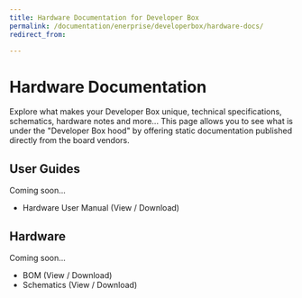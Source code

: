 ```yaml
---
title: Hardware Documentation for Developer Box
permalink: /documentation/enerprise/developerbox/hardware-docs/
redirect_from:

---
```

# Hardware Documentation

Explore what makes your Developer Box unique, technical specifications, schematics, hardware notes and more... This page allows you to see what is under the "Developer Box hood" by offering static documentation published directly from the board vendors.

## User Guides

Coming soon...

- Hardware User Manual (View / Download)

## Hardware

Coming soon...

- BOM (View / Download)
- Schematics (View / Download)

